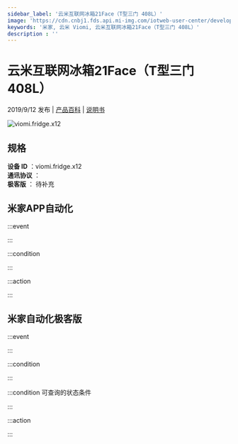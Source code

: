 ```yaml
---
sidebar_label: '云米互联网冰箱21Face（T型三门 408L）'
image: 'https://cdn.cnbj1.fds.api.mi-img.com/iotweb-user-center/developer_1678871036399XHF7ONb0.png?GalaxyAccessKeyId=AKVGLQWBOVIRQ3XLEW&Expires=9223372036854775807&Signature=yfFMjW/lqNd5z/qBwuFDSZSF/BA='
keywords: '米家, 云米 Viomi, 云米互联网冰箱21Face（T型三门 408L）'
description : ''
---
```

# 云米互联网冰箱21Face（T型三门 408L）

2019/9/12 发布 | [产品百科](https://home.mi.com/webapp/content/baike/product/index.html?model=viomi.fridge.x12/) | [说明书](https://home.mi.com/views/introduction.html?model=viomi.fridge.x12&region=cn)

![viomi.fridge.x12](https://cdn.cnbj1.fds.api.mi-img.com/iotweb-user-center/developer_1678871036399XHF7ONb0.png?GalaxyAccessKeyId=AKVGLQWBOVIRQ3XLEW&Expires=9223372036854775807&Signature=yfFMjW/lqNd5z/qBwuFDSZSF/BA=)

## 规格  
> 
**设备 ID** ：viomi.fridge.x12  
**通讯协议** ：  
**极客版**  ： 待补充 


## 米家APP自动化  

:::event  

:::

:::condition  

:::

:::action   

:::

## 米家自动化极客版  

:::event  

:::

:::condition  

:::

:::condition 可查询的状态条件  

:::

:::action  

:::

        
